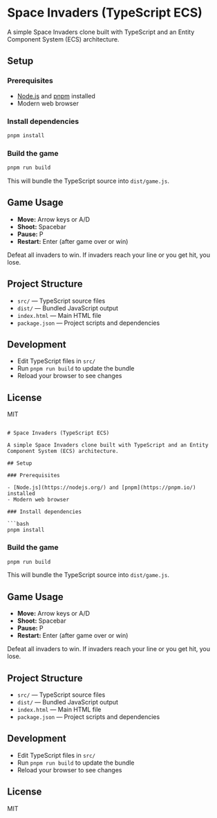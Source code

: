 # Space Invaders (TypeScript ECS)

A simple Space Invaders clone built with TypeScript and an Entity Component System (ECS) architecture.

## Setup

### Prerequisites

- [Node.js](https://nodejs.org/) and [pnpm](https://pnpm.io/) installed
- Modern web browser

### Install dependencies

```bash
pnpm install
```

### Build the game

```bash
pnpm run build
```

This will bundle the TypeScript source into `dist/game.js`.

## Game Usage

- **Move:** Arrow keys or A/D
- **Shoot:** Spacebar
- **Pause:** P
- **Restart:** Enter (after game over or win)

Defeat all invaders to win. If invaders reach your line or you get hit, you lose.

## Project Structure

- `src/` — TypeScript source files
- `dist/` — Bundled JavaScript output
- `index.html` — Main HTML file
- `package.json` — Project scripts and dependencies

## Development

- Edit TypeScript files in `src/`
- Run `pnpm run build` to update the bundle
- Reload your browser to see changes

## License

MIT

```<!-- filepath: /home/gv/Projects/games/ts/space_invaders/README.md -->

# Space Invaders (TypeScript ECS)

A simple Space Invaders clone built with TypeScript and an Entity Component System (ECS) architecture.

## Setup

### Prerequisites

- [Node.js](https://nodejs.org/) and [pnpm](https://pnpm.io/) installed
- Modern web browser

### Install dependencies

```bash
pnpm install
```

### Build the game

```bash
pnpm run build
```

This will bundle the TypeScript source into `dist/game.js`.

## Game Usage

- **Move:** Arrow keys or A/D
- **Shoot:** Spacebar
- **Pause:** P
- **Restart:** Enter (after game over or win)

Defeat all invaders to win. If invaders reach your line or you get hit, you lose.

## Project Structure

- `src/` — TypeScript source files
- `dist/` — Bundled JavaScript output
- `index.html` — Main HTML file
- `package.json` — Project scripts and dependencies

## Development

- Edit TypeScript files in `src/`
- Run `pnpm run build` to update the bundle
- Reload your browser to see changes

## License

MIT
